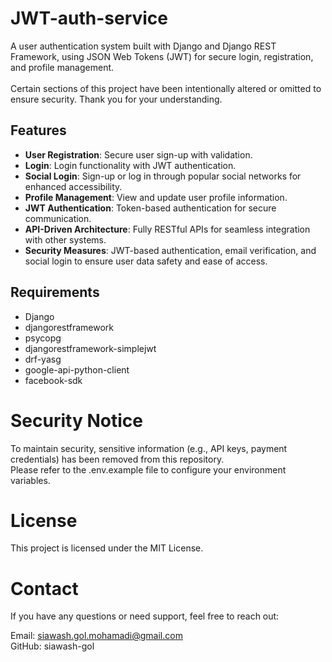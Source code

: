 # JWT-auth-service
  A user authentication system built with Django and Django REST Framework, using JSON Web Tokens (JWT) for secure login, registration, and profile management.</br>  
  Certain sections of this project have been intentionally altered or omitted to ensure security. Thank you for your understanding.

## Features  
- **User Registration**: Secure user sign-up with validation.</br>  
- **Login**: Login functionality with JWT authentication.</br>  
- **Social Login**: Sign-up or log in through popular social networks for enhanced accessibility.</br>  
- **Profile Management**: View and update user profile information.</br>  
- **JWT Authentication**: Token-based authentication for secure communication.</br>  
- **API-Driven Architecture**: Fully RESTful APIs for seamless integration with other systems.</br>  
- **Security Measures**: JWT-based authentication, email verification, and social login to ensure user data safety and ease of access.</br>




## Requirements
- Django
- djangorestframework
- psycopg
- djangorestframework-simplejwt
- drf-yasg
- google-api-python-client
- facebook-sdk


# Security Notice
  To maintain security, sensitive information (e.g., API keys, payment credentials) has been removed from this repository.</br> Please refer to the .env.example file to configure your environment variables.

# License
  This project is licensed under the MIT License.

# Contact
  If you have any questions or need support, feel free to reach out:

  Email: siawash.gol.mohamadi@gmail.com</br>
  GitHub: siawash-gol

